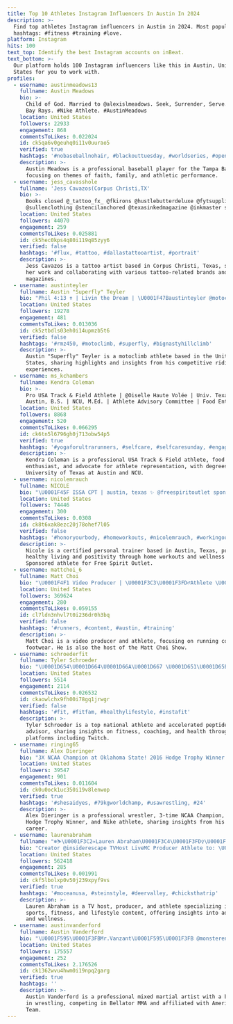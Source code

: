 ```yaml
---
title: Top 10 Athletes Instagram Influencers In Austin In 2024
description: >-
  Find top athletes Instagram influencers in Austin in 2024. Most popular
  hashtags: #fitness #training #love.
platform: Instagram
hits: 100
text_top: Identify the best Instagram accounts on inBeat.
text_bottom: >-
  Our platform holds 100 Instagram influencers like this in Austin, United
  States for you to work with.
profiles:
  - username: austinmeadows13
    fullname: Austin Meadows
    bio: >-
      Child of God. Married to @alexislmeadows. Seek, Surrender, Serve. Tampa
      Bay Rays. #Nike Athlete. #AustinMeadows
    location: United States
    followers: 22933
    engagement: 868
    commentsToLikes: 0.022024
    id: ck5qa6v0geuhq0i11v0uurao5
    verified: true
    hashtags: '#nobaseballnohair, #blackouttuesday, #worldseries, #openingday'
    description: >-
      Austin Meadows is a professional baseball player for the Tampa Bay Rays,
      focusing on themes of faith, family, and athletic performance.
  - username: jess_cavasshole
    fullname: 'Jess Cavazos(Corpus Christi,TX'
    bio: >-
      Books closed @_tattoo_fx_ @fkirons @hustlebutterdeluxe @fytsupplies
      @sullenclothing @stencilanchored @texasinkedmagazine @inkmaster season 11
    location: United States
    followers: 44070
    engagement: 259
    commentsToLikes: 0.025881
    id: ck5hec0kps4q80i119q85zyy6
    verified: false
    hashtags: '#flux, #tattoo, #dallastattooartist, #portrait'
    description: >-
      Jess Cavazos is a tattoo artist based in Corpus Christi, Texas, showcasing
      her work and collaborating with various tattoo-related brands and
      magazines.
  - username: austinteyler
    fullname: Austin "Superfly" Teyler
    bio: "Phil 4:13 ✝️ | Livin the Dream | \U0001F47Baustinteyler @motoclimbsuperseries Athlete 2020 Highlight Reel \U0001F447\U0001F3FC"
    location: United States
    followers: 19278
    engagement: 481
    commentsToLikes: 0.013036
    id: ck5ztbdls03eh0i14upmzb5t6
    verified: false
    hashtags: '#rmz450, #motoclimb, #superfly, #bignastyhillclimb'
    description: >-
      Austin "Superfly" Teyler is a motoclimb athlete based in the United
      States, sharing highlights and insights from his competitive riding
      experiences.
  - username: ms_kchambers
    fullname: Kendra Coleman
    bio: >-
      Pro USA Track & Field Athlete | @Oiselle Haute Volée | Univ. Texas at
      Austin, B.S. | NCU, M.Ed. | Athlete Advisory Committee | Food Enthusiast |
    location: United States
    followers: 8868
    engagement: 520
    commentsToLikes: 0.066295
    id: ck6tn5l6796gh0j713obw54p5
    verified: true
    hashtags: '#yogaforultrarunners, #selfcare, #selfcaresunday, #engagementphotos'
    description: >-
      Kendra Coleman is a professional USA Track & Field athlete, food
      enthusiast, and advocate for athlete representation, with degrees from the
      University of Texas at Austin and NCU.
  - username: nicolemrauch
    fullname: NICOLE
    bio: "\U0001F45F ISSA CPT | austin, texas ✨ @freespiritoutlet sponsored athlete \U0001F331 healthy living x positivity \U0001F4A5 @creatorscollectiveagency"
    location: United States
    followers: 74446
    engagement: 300
    commentsToLikes: 0.0308
    id: ck8t6xak8ezc20j78ohef7l05
    verified: false
    hashtags: '#honoryourbody, #homeworkouts, #nicolemrauch, #workingoutathome'
    description: >-
      Nicole is a certified personal trainer based in Austin, Texas, promoting
      healthy living and positivity through home workouts and wellness content.
      Sponsored athlete for Free Spirit Outlet.
  - username: mattchoi_6
    fullname: Matt Choi
    bio: "\U0001F4F1 Video Producer | \U0001F3C3\U0001F3FD‍♂️Athlete \U0001F9BF@kanefootwear | @runna Code: “MATT” \U0001F399️ Host of the @mattchoishow Join @runna 2-week FREE Trial⤵️"
    location: United States
    followers: 369624
    engagement: 280
    commentsToLikes: 0.059155
    id: cl7ldn3nhvl7t0i236dr0h3bq
    verified: false
    hashtags: '#runners, #content, #austin, #training'
    description: >-
      Matt Choi is a video producer and athlete, focusing on running content and
      footwear. He is also the host of the Matt Choi Show.
  - username: schroederfit
    fullname: Tyler Schroeder
    bio: "\U0001D654\U0001D664\U0001D66A\U0001D667 \U0001D651\U0001D65E\U0001D668\U0001D65E\U0001D664\U0001D663, \U0001D654\U0001D664\U0001D66A\U0001D667 \U0001D63F\U0001D667\U0001D65A\U0001D656\U0001D662 \U0001F4AA Top 3 National Athlete | @evolutionfitnessnd \U0001F468‍\U0001F52C Accelerated Peptides Advisor \U0001F4E7 < \U0001D63E\U0001D664\U0001D656\U0001D658\U0001D65D\U0001D65E\U0001D663\U0001D65C \U0001F3AE Twitch Affiliate Streamer"
    location: United States
    followers: 5514
    engagement: 2114
    commentsToLikes: 0.026532
    id: ckaowlchx9fh00i78gq1jrwgr
    verified: false
    hashtags: '#fit, #fitfam, #healthylifestyle, #instafit'
    description: >-
      Tyler Schroeder is a top national athlete and accelerated peptides
      advisor, sharing insights on fitness, coaching, and health through his
      platforms including Twitch.
  - username: ringing65
    fullname: Alex Dieringer
    bio: "3X NCAA Champion at Oklahoma State! 2016 Hodge Trophy Winner! 5x National Team Member. Nike Athlete. Cliff Keen Wresting Club \U0001F93C"
    location: United States
    followers: 39547
    engagement: 901
    commentsToLikes: 0.011604
    id: ck0u0ock1uc350i19v8lenwop
    verified: true
    hashtags: '#shesaidyes, #79kgworldchamp, #usawrestling, #24'
    description: >-
      Alex Dieringer is a professional wrestler, 3-time NCAA Champion, 2016
      Hodge Trophy Winner, and Nike athlete, sharing insights from his wrestling
      career.
  - username: laurenabraham
    fullname: "❄️⛷\U0001F3C2✈️Lauren Abraham\U0001F3C4\U0001F3FD‍♀️\U0001F3CB\U0001F3FD‍♀️\U0001F9D8\U0001F3FB‍♀️\U0001F3CA\U0001F3FC‍♀️\U0001F483\U0001F3FB\U0001F6B4\U0001F3FB‍♀️"
    bio: "Creator @insiderescape TVHost LiveMC Producer Athlete to: \U0001F681@seabaheli \U0001F3C2@k2.snowboarding ⛷️ @k2.skis \U0001F377@thehiddenseawine \U0001F984 Festival Dancer \U0001F4AAFitness Buff"
    location: United States
    followers: 562418
    engagement: 285
    commentsToLikes: 0.001991
    id: ckf5lbolxp0v50j239xpyf9vs
    verified: true
    hashtags: '#moceanusa, #steinstyle, #deervalley, #chicksthatrip'
    description: >-
      Lauren Abraham is a TV host, producer, and athlete specializing in outdoor
      sports, fitness, and lifestyle content, offering insights into adventure
      and wellness.
  - username: austinvanderford
    fullname: Austin Vanderford
    bio: "\U0001F595\U0001F3FBMr.Vanzant\U0001F595\U0001F3FB @monsterenergy Athlete @americantopteam Army @bellatormma Fighter"
    location: United States
    followers: 175557
    engagement: 252
    commentsToLikes: 2.176526
    id: ck1362wvu4hwm0i19npq2garg
    verified: true
    hashtags: ''
    description: >-
      Austin Vanderford is a professional mixed martial artist with a background
      in wrestling, competing in Bellator MMA and affiliated with American Top
      Team.
---
```



